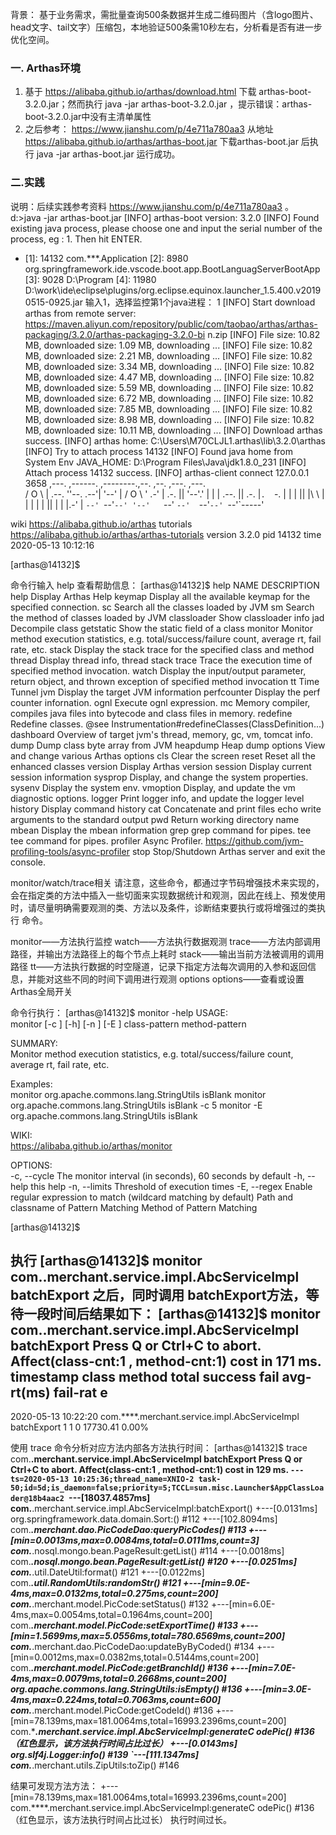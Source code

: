 背景：
    基于业务需求，需批量查询500条数据并生成二维码图片（含logo图片、head文字、tail文字）压缩包，本地验证500条需10秒左右，分析看是否有进一步优化空间。

### 一. Arthas环境
1. 基于 https://alibaba.github.io/arthas/download.html   下载 arthas-boot-3.2.0.jar；然而执行 java -jar arthas-boot-3.2.0.jar ，提示错误：arthas-boot-3.2.0.jar中没有主清单属性 
2. 之后参考： https://www.jianshu.com/p/4e711a780aa3  从地址 https://alibaba.github.io/arthas/arthas-boot.jar 下载arthas-boot.jar 后执行 java -jar arthas-boot.jar 运行成功。

### 二.实践
说明：后续实践参考资料 https://www.jianshu.com/p/4e711a780aa3 。
d:\>java -jar arthas-boot.jar
[INFO] arthas-boot version: 3.2.0
[INFO] Found existing java process, please choose one and input the serial number of the process, eg : 1. Then hit ENTER.
* [1]: 14132 com.***.Application
  [2]: 8980 org.springframework.ide.vscode.boot.app.BootLanguagServerBootApp
  [3]: 9028 D:\Program
  [4]: 11980 D:\work\ide\eclipse\\plugins/org.eclipse.equinox.launcher_1.5.400.v20190515-0925.jar
输入1，选择监控第1个java进程：
1
[INFO] Start download arthas from remote server: https://maven.aliyun.com/repository/public/com/taobao/arthas/arthas-packaging/3.2.0/arthas-packaging-3.2.0-bi
n.zip
[INFO] File size: 10.82 MB, downloaded size: 1.09 MB, downloading ...
[INFO] File size: 10.82 MB, downloaded size: 2.21 MB, downloading ...
[INFO] File size: 10.82 MB, downloaded size: 3.34 MB, downloading ...
[INFO] File size: 10.82 MB, downloaded size: 4.47 MB, downloading ...
[INFO] File size: 10.82 MB, downloaded size: 5.59 MB, downloading ...
[INFO] File size: 10.82 MB, downloaded size: 6.72 MB, downloading ...
[INFO] File size: 10.82 MB, downloaded size: 7.85 MB, downloading ...
[INFO] File size: 10.82 MB, downloaded size: 8.98 MB, downloading ...
[INFO] File size: 10.82 MB, downloaded size: 10.11 MB, downloading ...
[INFO] Download arthas success.
[INFO] arthas home: C:\Users\M70CLJL1\.arthas\lib\3.2.0\arthas
[INFO] Try to attach process 14132
[INFO] Found java home from System Env JAVA_HOME: D:\Program Files\Java\jdk1.8.0_231
[INFO] Attach process 14132 success.
[INFO] arthas-client connect 127.0.0.1 3658
  ,---.  ,------. ,--------.,--.  ,--.  ,---.   ,---.  
 /  O  \ |  .--. ''--.  .--'|  '--'  | /  O  \ '   .-' 
|  .-.  ||  '--'.'   |  |   |  .--.  ||  .-.  |`.  `-. 
|  | |  ||  |\  \    |  |   |  |  |  ||  | |  |.-'    |
`--' `--'`--' '--'   `--'   `--'  `--'`--' `--'`-----' 
                                                       

wiki      https://alibaba.github.io/arthas
tutorials https://alibaba.github.io/arthas/arthas-tutorials
version   3.2.0
pid       14132
time      2020-05-13 10:12:16

[arthas@14132]$

命令行输入 help 查看帮助信息：
[arthas@14132]$ help
 NAME         DESCRIPTION
 help         Display Arthas Help
 keymap       Display all the available keymap for the specified connection.
 sc           Search all the classes loaded by JVM
 sm           Search the method of classes loaded by JVM
 classloader  Show classloader info
 jad          Decompile class
 getstatic    Show the static field of a class
 monitor      Monitor method execution statistics, e.g. total/success/failure count, average rt, fail rate, etc.
 stack        Display the stack trace for the specified class and method
 thread       Display thread info, thread stack
 trace        Trace the execution time of specified method invocation.
 watch        Display the input/output parameter, return object, and thrown exception of specified method invocation
 tt           Time Tunnel
 jvm          Display the target JVM information
 perfcounter  Display the perf counter infornation.
 ognl         Execute ognl expression.
 mc           Memory compiler, compiles java files into bytecode and class files in memory.
 redefine     Redefine classes. @see Instrumentation#redefineClasses(ClassDefinition...)
 dashboard    Overview of target jvm's thread, memory, gc, vm, tomcat info.
 dump         Dump class byte array from JVM
 heapdump     Heap dump
 options      View and change various Arthas options
 cls          Clear the screen
 reset        Reset all the enhanced classes
 version      Display Arthas version
 session      Display current session information
 sysprop      Display, and change the system properties.
 sysenv       Display the system env.
 vmoption     Display, and update the vm diagnostic options.
 logger       Print logger info, and update the logger level
 history      Display command history
 cat          Concatenate and print files
 echo         write arguments to the standard output
 pwd          Return working directory name
 mbean        Display the mbean information
 grep         grep command for pipes.
 tee          tee command for pipes.
 profiler     Async Profiler. https://github.com/jvm-profiling-tools/async-profiler
 stop         Stop/Shutdown Arthas server and exit the console.



monitor/watch/trace相关
请注意，这些命令，都通过字节码增强技术来实现的，会在指定类的方法中插入一些切面来实现数据统计和观测，因此在线上、预发使用时，请尽量明确需要观测的类、方法以及条件，诊断结束要执行或将增强过的类执行 命令。

monitor——方法执行监控
watch——方法执行数据观测
trace——方法内部调用路径，并输出方法路径上的每个节点上耗时
stack——输出当前方法被调用的调用路径
tt——方法执行数据的时空隧道，记录下指定方法每次调用的入参和返回信息，并能对这些不同的时间下调用进行观测
options
options——查看或设置Arthas全局开关

命令行执行：
[arthas@14132]$ monitor -help
 USAGE:                                                                                                                                                     
   monitor [-c <value>] [-h] [-n <value>] [-E <value>] class-pattern method-pattern

 SUMMARY:                                                                                                                                                   
   Monitor method execution statistics, e.g. total/success/failure count, average rt, fail rate, etc.
                                                                                                                                                            
 Examples:                                                                                                                                                  
   monitor org.apache.commons.lang.StringUtils isBlank
   monitor org.apache.commons.lang.StringUtils isBlank -c 5
   monitor -E org\.apache\.commons\.lang\.StringUtils isBlank
                                                                                                                                                            
 WIKI:                                                                                                                                                      
   https://alibaba.github.io/arthas/monitor

 OPTIONS:                                                                                                                                                   
 -c, --cycle <value>                                 The monitor interval (in seconds), 60 seconds by default
 -h, --help                                          this help
 -n, --limits <value>                                Threshold of execution times
 -E, --regex <value>                                 Enable regular expression to match (wildcard matching by default)
 <class-pattern>                                     Path and classname of Pattern Matching
 <method-pattern>                                    Method of Pattern Matching

[arthas@14132]$

执行  [arthas@14132]$ monitor com.****.merchant.service.impl.AbcServiceImpl batchExport  之后，同时调用 batchExport方法，等待一段时间后结果如下：
[arthas@14132]$ monitor com.****.merchant.service.impl.AbcServiceImpl batchExport
Press Q or Ctrl+C to abort.
Affect(class-cnt:1 , method-cnt:1) cost in 171 ms.
 timestamp            class                                                                          method       total  success  fail  avg-rt(ms)  fail-rat
                                                                                                                                                    e       
-------------------------------------------------------------------------------------------------------------------------------------------------------------
 2020-05-13 10:22:20  com.****.merchant.service.impl.AbcServiceImpl batchExport  1      1        0     17730.41    0.00%

使用 trace 命令分析对应方法内部各方法执行时间：
[arthas@14132]$ trace com.****.merchant.service.impl.AbcServiceImpl batchExport
Press Q or Ctrl+C to abort.
Affect(class-cnt:1 , method-cnt:1) cost in 129 ms.
`---ts=2020-05-13 10:25:36;thread_name=XNIO-2 task-50;id=5d;is_daemon=false;priority=5;TCCL=sun.misc.Launcher$AppClassLoader@18b4aac2
    `---[18037.4857ms] com.****.merchant.service.impl.AbcServiceImpl:batchExport()
        +---[0.0131ms] org.springframework.data.domain.Sort:<init>() #112
        +---[102.8094ms] com.***.merchant.dao.PicCodeDao:queryPicCodes() #113
        +---[min=0.0013ms,max=0.0084ms,total=0.0111ms,count=3] com.***.nosql.mongo.bean.PageResult:getList() #114
        +---[0.0018ms] com.***.nosql.mongo.bean.PageResult:getList() #120
        +---[0.0251ms] com.***.util.DateUtil:format() #121
        +---[0.0122ms] com.***.util.RandomUtils:randomStr() #121
        +---[min=9.0E-4ms,max=0.0132ms,total=0.275ms,count=200] com.***.merchant.model.PicCode:setStatus() #132
        +---[min=6.0E-4ms,max=0.0054ms,total=0.1964ms,count=200] com.***.merchant.model.PicCode:setExportTime() #133
        +---[min=1.5699ms,max=5.0556ms,total=780.6569ms,count=200] com.***.merchant.dao.PicCodeDao:updateByByCoded() #134
        +---[min=0.0012ms,max=0.0382ms,total=0.5144ms,count=200] com.***.merchant.model.PicCode:getBranchId() #136
        +---[min=7.0E-4ms,max=0.0079ms,total=0.2668ms,count=200] org.apache.commons.lang.StringUtils:isEmpty() #136
        +---[min=3.0E-4ms,max=0.224ms,total=0.7063ms,count=600] com.***.merchant.model.PicCode:getCodeId() #136
        +---[min=78.139ms,max=181.0064ms,total=16993.2396ms,count=200] com.****.merchant.service.impl.AbcServiceImpl:generateC
odePic() #136  （红色显示，该方法执行时间占比过长）
        +---[0.0143ms] org.slf4j.Logger:info() #139
        `---[111.1347ms] com.***.merchant.utils.ZipUtils:toZip() #146

结果可发现方法方法：         +---[min=78.139ms,max=181.0064ms,total=16993.2396ms,count=200] com.****.merchant.service.impl.AbcServiceImpl:generateC
odePic() #136  （红色显示，该方法执行时间占比过长）  执行时间过长。



